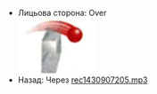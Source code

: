 - Лицьова сторона: Over <br />![prepositions_51.jpg](36.jpg)
- Назад: Через [rec1430907205.mp3](20.mp3)